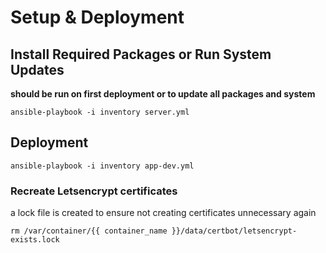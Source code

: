 # Setup & Deployment

## Install Required Packages or Run System Updates
**should be run on first deployment or to update all packages and system**

`ansible-playbook -i inventory server.yml`

## Deployment

`ansible-playbook -i inventory app-dev.yml`

### Recreate Letsencrypt certificates
a lock file is created to ensure not creating certificates unnecessary again

`rm /var/container/{{ container_name }}/data/certbot/letsencrypt-exists.lock`